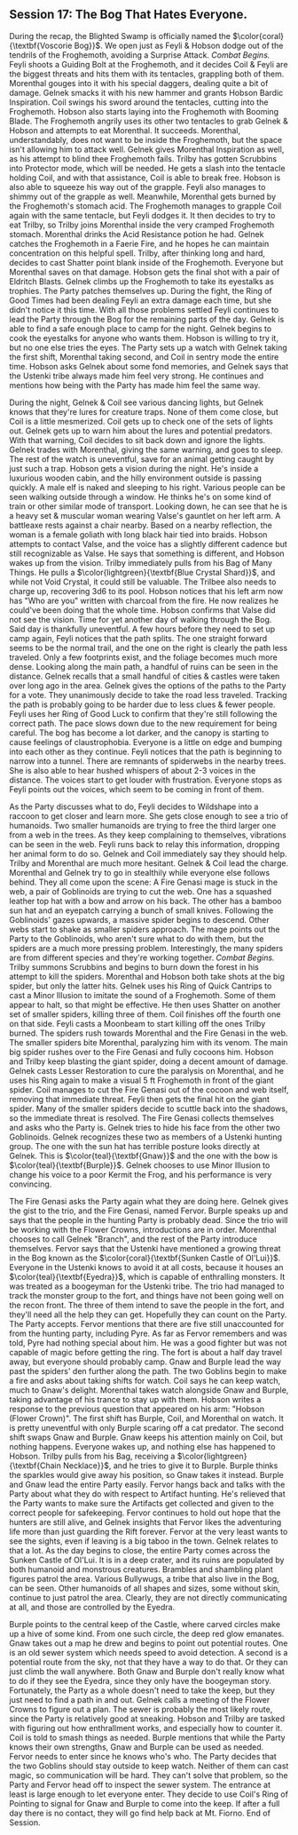 ## Session 17: The Bog That Hates Everyone.

During the recap, the Blighted Swamp is officially named the $\color{coral}{\textbf{Voscorie Bog}}$. We open just as Feyli & Hobson dodge out of the tendrils of the Froghemoth, avoiding a Surprise Attack. *Combat Begins.* Feyli shoots a Guiding Bolt at the Froghemoth, and it decides Coil & Feyli are the biggest threats and hits them with its tentacles, grappling both of them. Morenthal gouges into it with his special daggers, dealing quite a bit of damage. Gelnek smacks it with his new hammer and grants Hobson Bardic Inspiration. Coil swings his sword around the tentacles, cutting into the Froghemoth. Hobson also starts laying into the Froghemoth with Booming Blade. The Froghemoth angrily uses its other two tentacles to grab Gelnek & Hobson and attempts to eat Morenthal. It succeeds. Morenthal, understandably, does not want to be inside the Froghemoth, but the space isn't allowing him to attack well. Gelnek gives Morenthal Inspiration as well, as his attempt to blind thee Froghemoth fails. Trilby has gotten Scrubbins into Protector mode, which will be needed. He gets a slash into the tentacle holding Coil, and with that assistance, Coil is able to break free. Hobson is also able to squeeze his way out of the grapple. Feyli also manages to shimmy out of the grapple as well. Meanwhile, Morenthal gets burned by the Froghemoth's stomach acid. The Froghemoth manages to grapple Coil again with the same tentacle, but Feyli dodges it. It then decides to try to eat Trilby, so Trilby joins Morenthal inside the very cramped Froghemoth stomach. Morenthal drinks the Acid Resistance potion he had. Gelnek catches the Froghemoth in a Faerie Fire, and he hopes he can maintain concentration on this helpful spell. Trilby, after thinking long and hard, decides to cast Shatter point blank inside of the Froghemoth. Everyone but Morenthal saves on that damage. Hobson gets the final shot with a pair of Eldritch Blasts. Gelnek climbs up the Froghemoth to take its eyestalks as trophies. The Party patches themselves up. During the fight, the Ring of Good Times had been dealing Feyli an extra damage each time, but she didn't notice it this time. With all those problems settled Feyli continues to lead the Party through the Bog for the remaining parts of the day. Gelnek is able to find a safe enough place to camp for the night. Gelnek begins to cook the eyestalks for anyone who wants them. Hobson is willing to try it, but no one else tries the eyes. The Party sets up a watch with Gelnek taking the first shift, Morenthal taking second, and Coil in sentry mode the entire time. Hobson asks Gelnek about some fond memories, and Gelnek says that the Ustenki tribe always made him feel very strong. He continues and mentions how being with the Party has made him feel the same way. 

During the night, Gelnek & Coil see various dancing lights, but Gelnek knows that they're lures for creature traps. None of them come close, but Coil is a little mesmerized. Coil gets up to check one of the sets of lights out. Gelnek gets up to warn him about the lures and potential predators. With that warning, Coil decides to sit back down and ignore the lights. Gelnek trades with Morenthal, giving the same warning, and goes to sleep. The rest of the watch is uneventful, save for an animal getting caught by just such a trap. Hobson gets a vision during the night. He's inside a luxurious wooden cabin, and the hilly environment outside is passing quickly. A male elf is naked and sleeping to his right. Various people can be seen walking outside through a window. He thinks he's on some kind of train or other similar mode of transport. Looking down, he can see that he is a heavy set & muscular woman wearing Valse's gauntlet on her left arm. A battleaxe rests against a chair nearby. Based on a nearby reflection, the woman is a female goliath with long black hair tied into braids. Hobson attempts to contact Valse, and the voice has a slightly different cadence but still recognizable as Valse. He says that something is different, and Hobson wakes up from the vision. Trilby immediately pulls from his Bag of Many Things. He pulls a $\color{lightgreen}{\textbf{Blue Crystal Shard}}$, and while not Void Crystal, it could still be valuable. The Trilbee also needs to charge up, recovering 3d6 to its pool. Hobson notices that his left arm now has "Who are you" written with charcoal from the fire. He now realizes he could've been doing that the whole time. Hobson confirms that Valse did not see the vision. Time for yet another day of walking through the Bog. Said day is thankfully uneventful. A few hours before they need to set up camp again, Feyli notices that the path splits. The one straight forward seems to be the normal trail, and the one on the right is clearly the path less traveled. Only a few footprints exist, and the foliage becomes much more dense. Looking along the main path, a handful of ruins can be seen in the distance. Gelnek recalls that a small handful of cities & castles were taken over long ago in the area. Gelnek gives the options of the paths to the Party for a vote. They unanimously decide to take the road less traveled. Tracking the path is probably going to be harder due to less clues & fewer people. Feyli uses her Ring of Good Luck to confirm that they're still following the correct path. The pace slows down due to the new requirement for being careful. The bog has become a lot darker, and the canopy is starting to cause feelings of claustrophobia. Everyone is a little on edge and bumping into each other as they continue. Feyli notices that the path is beginning to narrow into a tunnel. There are remnants of spiderwebs in the nearby trees. She is also able to hear hushed whispers of about 2-3 voices in the distance. The voices start to get louder with frustration. Everyone stops as Feyli points out the voices, which seem to be coming in front of them.

As the Party discusses what to do, Feyli decides to Wildshape into a raccoon to get closer and learn more. She gets close enough to see a trio of humanoids. Two smaller humanoids are trying to free the third larger one from a web in the trees. As they keep complaining to themselves, vibrations can be seen in the web. Feyli runs back to relay this information, dropping her animal form to do so. Gelnek and Coil immediately say they should help. Trilby and Morenthal are much more hesitant. Gelnek & Coil lead the charge. Morenthal and Gelnek try to go in stealthily while everyone else follows behind. They all come upon the scene: A Fire Genasi mage is stuck in the web, a pair of Goblinoids are trying to cut the web. One has a squashed leather top hat with a bow and arrow on his back. The other has a bamboo sun hat and an eyepatch carrying a bunch of small knives. Following the Goblinoids' gazes upwards, a massive spider begins to descend. Other webs start to shake as smaller spiders approach. The mage points out the Party to the Goblinoids, who aren't sure what to do with them, but the spiders are a much more pressing problem. Interestingly, the many spiders are from different species and they're working together. *Combat Begins.* Trilby summons Scrubbins and begins to burn down the forest in his attempt to kill the spiders. Morenthal and Hobson both take shots at the big spider, but only the latter hits. Gelnek uses his Ring of Quick Cantrips to cast a Minor Illusion to imitate the sound of a Froghemoth. Some of them appear to halt, so that might be effective. He then uses Shatter on another set of smaller spiders, killing three of them. Coil finishes off the fourth one on that side. Feyli casts a Moonbeam to start killing off the ones Trilby burned. The spiders rush towards Morenthal and the Fire Genasi in the web. The smaller spiders bite Morenthal, paralyzing him with its venom. The main big spider rushes over to the Fire Genasi and fully cocoons him. Hobson and Trilby keep blasting the giant spider, doing a decent amount of damage. Gelnek casts Lesser Restoration to cure the paralysis on Morenthal, and he uses his Ring again to make a visual 5 ft Froghemoth in front of the giant spider. Coil manages to cut the Fire Genasi out of the cocoon and web itself, removing that immediate threat. Feyli then gets the final hit on the giant spider. Many of the smaller spiders decide to scuttle back into the shadows, so the immediate threat is resolved. The Fire Genasi collects themselves and asks who the Party is. Gelnek tries to hide his face from the other two Goblinoids. Gelnek recognizes these two as members of a Ustenki hunting group. The one with the sun hat has terrible posture looks directly at Gelnek. This is $\color{teal}{\textbf{Gnaw}}$ and the one with the bow is $\color{teal}{\textbf{Burple}}$. Gelnek chooses to use Minor Illusion to change his voice to a poor Kermit the Frog, and his performance is very convincing.

The Fire Genasi asks the Party again what they are doing here. Gelnek gives the gist to the trio, and the Fire Genasi, named Fervor. Burple speaks up and says that the people in the hunting Party is probably dead. Since the trio will be working with the Flower Crowns, introductions are in order. Morenthal chooses to call Gelnek "Branch", and the rest of the Party introduce themselves. Fervor says that the Ustenki have mentioned a growing threat in the Bog known as the $\color{coral}{\textbf{Sunken Castle of Ol'Lui}}$. Everyone in the Ustenki knows to avoid it at all costs, because it houses an $\color{teal}{\textbf{Eyedra}}$, which is capable of enthralling monsters. It was treated as a boogeyman for the Ustenki tribe. The trio had managed to track the monster group to the fort, and things have not been going well on the recon front. The three of them intend to save the people in the fort, and they'll need all the help they can get. Hopefully they can count on the Party. The Party accepts. Fervor mentions that there are five still unaccounted for from the hunting party, including Pyre. As far as Fervor remembers and was told, Pyre had nothing special about him. He was a good fighter but was not capable of magic before getting the ring. The fort is about a half day travel away, but everyone should probably camp. Gnaw and Burple lead the way past the spiders' den further along the path. The two Goblins begin to make a fire and asks about taking shifts for watch. Coil says he can keep watch, much to Gnaw's delight. Morenthal takes watch alongside Gnaw and Burple, taking advantage of his trance to stay up with them. Hobson writes a response to the previous question that appeared on his arm: "Hobson (Flower Crown)". The first shift has Burple, Coil, and Morenthal on watch. It is pretty uneventful with only Burple scaring off a cat predator. The second shift swaps Gnaw and Burple. Gnaw keeps his attention mainly on Coil, but nothing happens. Everyone wakes up, and nothing else has happened to Hobson. Trilby pulls from his Bag, receiving a $\color{lightgreen}{\textbf{Chain Necklace}}$, and he tries to give it to Burple. Burple thinks the sparkles would give away his position, so Gnaw takes it instead. Burple and Gnaw lead the entire Party easily. Fervor hangs back and talks with the Party about what they do with respect to Artifact hunting. He's relieved that the Party wants to make sure the Artifacts get collected and given to the correct people for safekeeping. Fervor continues to hold out hope that the hunters are still alive, and Gelnek insights that Fervor likes the adventuring life more than just guarding the Rift forever. Fervor at the very least wants to see the sights, even if leaving is a big taboo in the town. Gelnek relates to that a lot. As the day begins to close, the entire Party comes across the Sunken Castle of Ol'Lui. It is in a deep crater, and its ruins are populated by both humanoid and monstrous creatures. Brambles and shambling plant figures patrol the area. Various Bullywugs, a tribe that also live in the Bog, can be seen. Other humanoids of all shapes and sizes, some without skin, continue to just patrol the area. Clearly, they are not directly communicating at all, and those are controlled by the Eyedra.

Burple points to the central keep of the Castle, where carved circles make up a hive of some kind. From one such circle, the deep red glow emanates. Gnaw takes out a map he drew and begins to point out potential routes. One is an old sewer system which needs speed to avoid detection. A second is a potential route from the sky, not that they have a way to do that. Or they can just climb the wall anywhere. Both Gnaw and Burple don't really know what to do if they see the Eyedra, since they only have the boogeyman story. Fortunately, the Party as a whole doesn't need to take the keep, but they just need to find a path in and out. Gelnek calls a meeting of the Flower Crowns to figure out a plan. The sewer is probably the most likely route, since the Party is relatively good at sneaking. Hobson and Trilby are tasked with figuring out how enthrallment works, and especially how to counter it. Coil is told to smash things as needed. Burple mentions that while the Party knows their own strengths, Gnaw and Burple can be used as needed. Fervor needs to enter since he knows who's who. The Party decides that the two Goblins should stay outside to keep watch. Neither of them can cast magic, so communication will be hard. They can't solve that problem, so the Party and Fervor head off to inspect the sewer system. The entrance at least is large enough to let everyone enter. They decide to use Coil's Ring of Pointing to signal for Gnaw and Burple to come into the keep. If after a full day there is no contact, they will go find help back at Mt. Fiorno. End of Session.